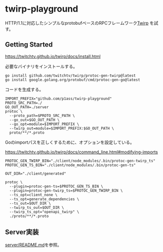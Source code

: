 # twirp-playground

HTTP/1.1に対応したシンプルなprotobufベースのRPCフレームワーク[Twirp](https://twitchtv.github.io/twirp/docs/intro.html) を試す。

## Getting Started

https://twitchtv.github.io/twirp/docs/install.html

必要なバイナリをインストールする。

```shell
go install github.com/twitchtv/twirp/protoc-gen-twirp@latest
go install google.golang.org/protobuf/cmd/protoc-gen-go@latest
```

コードを生成する。

```shell
IMPORT_PREFIX="github.com/p1ass/twirp-playground"
PROTO_SRC_PATH=./
GO_OUT_PATH=./server
protoc \
  --proto_path=$PROTO_SRC_PATH \
  --go_out=$GO_OUT_PATH \
  --go_opt=module=$IMPORT_PREFIX \
  --twirp_out=module=$IMPORT_PREFIX:$GO_OUT_PATH \
  proto/**/*.proto
```

Goのimportパスを正しくするために、オプションを設定している。

https://twitchtv.github.io/twirp/docs/command_line.html#modifying-imports

```shell
PROTOC_GEN_TWIRP_BIN="./client/node_modules/.bin/protoc-gen-twirp_ts"
PROTOC_GEN_TS_BIN="./client/node_modules/.bin/protoc-gen-ts"

OUT_DIR="./client/generated"

protoc \
  --plugin=protoc-gen-ts=$PROTOC_GEN_TS_BIN \
  --plugin=protoc-gen-twirp_ts=$PROTOC_GEN_TWIRP_BIN \
  --ts_opt=client_none \
  --ts_opt=generate_dependencies \
  --ts_out=$OUT_DIR \
  --twirp_ts_out=$OUT_DIR \
  --twirp_ts_opt="openapi_twirp" \
  ./proto/**/*.proto
```

## Server実装

[server/README.md](server/README.md)を参照。
